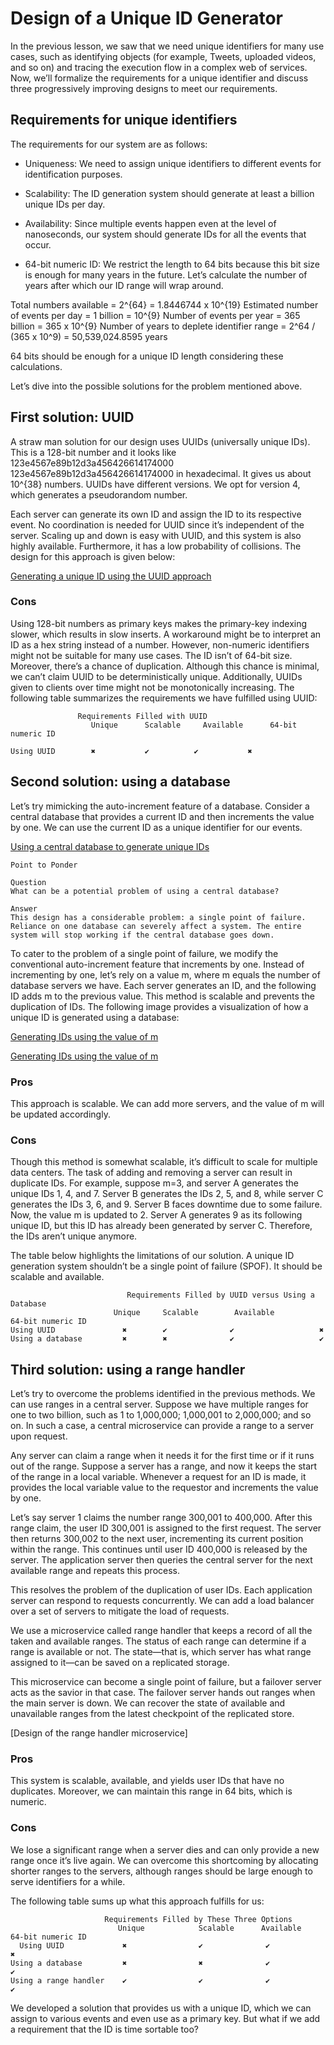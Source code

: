 # Design of a Unique ID Generator
In the previous lesson, we saw that we need unique identifiers for many use cases, such as identifying objects (for example, Tweets, uploaded videos, and so on) and tracing the execution flow in a complex web of services. Now, we’ll formalize the requirements for a unique identifier and discuss three progressively improving designs to meet our requirements.
## Requirements for unique identifiers
The requirements for our system are as follows:

- Uniqueness: We need to assign unique identifiers to different events for identification purposes.

- Scalability: The ID generation system should generate at least a billion unique IDs per day.

- Availability: Since multiple events happen even at the level of nanoseconds, our system should generate IDs for all the events that occur.

- 64-bit numeric ID: We restrict the length to 64 bits because this bit size is enough for many years in the future. Let’s calculate the number of years after which our ID range will wrap around.

Total numbers available = 2^{64} = 1.8446744 x 10^{19}
Estimated number of events per day = 1 billion = 10^{9}
Number of events per year = 365 billion = 365 x 10^{9}
Number of years to deplete identifier range = 2^64 / (365 x 10^9) = 50,539,024.8595 years

64 bits should be enough for a unique ID length considering these calculations.

Let’s dive into the possible solutions for the problem mentioned above.

## First solution: UUID
A straw man solution for our design uses UUIDs (universally unique IDs). This is a 128-bit number and it looks like 123e4567e89b12d3a456426614174000
123e4567e89b12d3a456426614174000 in hexadecimal. It gives us about 10^{38} numbers. UUIDs have different versions. We opt for version 4, which generates a pseudorandom number.

Each server can generate its own ID and assign the ID to its respective event. No coordination is needed for UUID since it’s independent of the server. Scaling up and down is easy with UUID, and this system is also highly available. Furthermore, it has a low probability of collisions. The design for this approach is given below:

[Generating a unique ID using the UUID approach](./uuid.jpg)

### Cons
Using 128-bit numbers as primary keys makes the primary-key indexing slower, which results in slow inserts. A workaround might be to interpret an ID as a hex string instead of a number. However, non-numeric identifiers might not be suitable for many use cases. The ID isn’t of 64-bit size. Moreover, there’s a chance of duplication. Although this chance is minimal, we can’t claim UUID to be deterministically unique. Additionally, UUIDs given to clients over time might not be monotonically increasing. The following table summarizes the requirements we have fulfilled using UUID:
```
               Requirements Filled with UUID
                  Unique      Scalable     Available      64-bit numeric ID

Using UUID        ✖️           ✔️          ✔️           ✖️

```
## Second solution: using a database
Let’s try mimicking the auto-increment feature of a database. Consider a central database that provides a current ID and then increments the value by one. We can use the current ID as a unique identifier for our events.

[Using a central database to generate unique IDs](./db.jpg)

```
Point to Ponder

Question
What can be a potential problem of using a central database?

Answer
This design has a considerable problem: a single point of failure. Reliance on one database can severely affect a system. The entire system will stop working if the central database goes down.
```

To cater to the problem of a single point of failure, we modify the conventional auto-increment feature that increments by one. Instead of incrementing by one, let’s rely on a value m, where m equals the number of database servers we have. Each server generates an ID, and the following ID adds m to the previous value. This method is scalable and prevents the duplication of IDs. The following image provides a visualization of how a unique ID is generated using a database:

[Generating IDs using the value of m](./1.jpg)

[Generating IDs using the value of m](./2.jpg)
### Pros
This approach is scalable. We can add more servers, and the value of m will be updated accordingly.

### Cons
Though this method is somewhat scalable, it’s difficult to scale for multiple data centers. The task of adding and removing a server can result in duplicate IDs. For example, suppose m=3, and server A generates the unique IDs 1, 4, and 7. Server B generates the IDs 2, 5, and 8, while server C generates the IDs 3, 6, and 9. Server B faces downtime due to some failure. Now, the value m is updated to 2. Server A generates 9 as its following unique ID, but this ID has already been generated by server C. Therefore, the IDs aren’t unique anymore.

The table below highlights the limitations of our solution. A unique ID generation system shouldn’t be a single point of failure (SPOF). It should be scalable and available.

```
                          Requirements Filled by UUID versus Using a Database
                       Unique     Scalable        Available         64-bit numeric ID
Using UUID               ✖️        ✔️              ✔️                   ✖️
Using a database         ✖️        ✖️              ✔️                   ✔️

```

## Third solution: using a range handler
Let’s try to overcome the problems identified in the previous methods. We can use ranges in a central server. Suppose we have multiple ranges for one to two billion, such as 1 to 1,000,000; 1,000,001 to 2,000,000; and so on. In such a case, a central microservice can provide a range to a server upon request.

Any server can claim a range when it needs it for the first time or if it runs out of the range. Suppose a server has a range, and now it keeps the start of the range in a local variable. Whenever a request for an ID is made, it provides the local variable value to the requestor and increments the value by one.

Let’s say server 1 claims the number range 300,001 to 400,000. After this range claim, the user ID 300,001 is assigned to the first request. The server then returns 300,002 to the next user, incrementing its current position within the range. This continues until user ID 400,000 is released by the server. The application server then queries the central server for the next available range and repeats this process.

This resolves the problem of the duplication of user IDs. Each application server can respond to requests concurrently. We can add a load balancer over a set of servers to mitigate the load of requests.

We use a microservice called range handler that keeps a record of all the taken and available ranges. The status of each range can determine if a range is available or not. The state—that is, which server has what range assigned to it—can be saved on a replicated storage.

This microservice can become a single point of failure, but a failover server acts as the savior in that case. The failover server hands out ranges when the main server is down. We can recover the state of available and unavailable ranges from the latest checkpoint of the replicated store.

[Design of the range handler microservice]

### Pros
This system is scalable, available, and yields user IDs that have no duplicates. Moreover, we can maintain this range in 64 bits, which is numeric.

### Cons
We lose a significant range when a server dies and can only provide a new range once it’s live again. We can overcome this shortcoming by allocating shorter ranges to the servers, although ranges should be large enough to serve identifiers for a while.

The following table sums up what this approach fulfills for us:
```
                     Requirements Filled by These Three Options
                        Unique            Scalable      Available      64-bit numeric ID      
  Using UUID             ✖️                ✔️              ✔️             ✖️
Using a database         ✖️                ✖️              ✔️             ✔️
Using a range handler    ✔️                ✔️              ✔️             ✔️
```

We developed a solution that provides us with a unique ID, which we can assign to various events and even use as a primary key. But what if we add a requirement that the ID is time sortable too?









